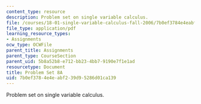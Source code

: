 ```yaml
---
content_type: resource
description: Problem set on single variable calculus.
file: /courses/18-01-single-variable-calculus-fall-2006/7b0ef3784e4eabf239d95286d01ca139_ps8a.pdf
file_type: application/pdf
learning_resource_types:
- Assignments
ocw_type: OCWFile
parent_title: Assignments
parent_type: CourseSection
parent_uid: 5b8a52b8-e712-bb23-4bb7-9190e7f1e1ad
resourcetype: Document
title: Problem Set 8A
uid: 7b0ef378-4e4e-abf2-39d9-5286d01ca139
---
```

Problem set on single variable calculus.

